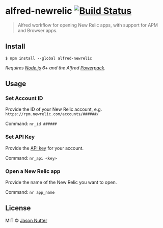 # alfred-newrelic [![Build Status](https://travis-ci.org/jasonnutter/alfred-newrelic.svg?branch=master)](https://travis-ci.org/jasonnutter/alfred-newrelic)

> Alfred workflow for opening New Relic apps, with support for APM and Browser apps.


## Install

```
$ npm install --global alfred-newrelic
```

*Requires [Node.js](https://nodejs.org) 6+ and the Alfred [Powerpack](https://www.alfredapp.com/powerpack/).*


## Usage

### Set Account ID

Provide the ID of your New Relic account, e.g. `https://rpm.newrelic.com/accounts/######/`

Command:
`nr_id ######`

### Set API Key

Provide the [API key](https://docs.newrelic.com/docs/apis/rest-api-v2/getting-started/api-keys) for your account.

Command: `nr_api <key>`

### Open a New Relic app

Provide the name of the New Relic you want to open.

Command: `nr app_name`

## License

MIT © [Jason Nutter](https://github.com/jasonnutter/alfred-newrelic)
